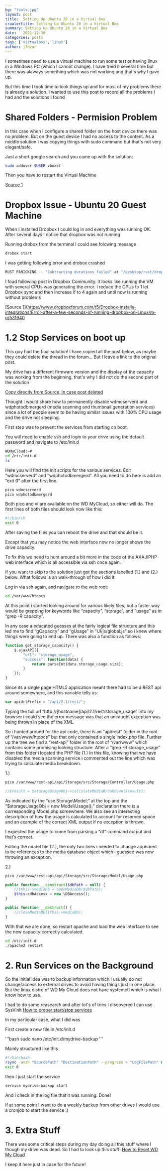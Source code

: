 ```yaml
---
bg: "tools.jpg"
layout: post
title:  Setting Up Ubuntu 20 in a Virtual Box
crawlertitle: Setting Up Ubuntu 20 in a Virtual Box
summary: Setting Up Ubuntu 20 in a Virtual Box
date:   2021-12-30
categories: posts
tags: ['virtualbox','linux']
author: jfdzar
---
```


I sometimes need to use a virtual machine to run some test or having linux in a Windows PC (which I cannot change). I have tried it several time but there was alaways something which was not working and that's why I gave up.

But this time I took time to look things up and for most of my problems there is already a solution. I wanted to use this post to record all the problems I had and the solutions I found

# Shared Folders - Permision Problem
In this case when I configure a shared folder on the host device there was no problem. But on the guest device I had no access to the content. 
As a middle solution I was copying things with sudo command but that's not very elegant/safe.

Just a short google search and you came up with the solution:

```bash
sudo adduser $USER vboxsf
```
Then you have to restart the Virtual Machine

[Source 1](https://stackoverflow.com/questions/26740113/virtualbox-shared-folder-permissions)

# Dropbox Issue - Ubuntu 20 Guest Machine
When I installed Dropbox I could log in and everything was running OK.
After several days I notice that dropbox was not running

Running drobox from the terminal I could see folowing message

```bash
drobox start
```
I was getting following error and drobox crashed

```bash
RUST PANICKING -- "Subtracting durations failed" at "/desktop/rust/dropbox/moving_average/src/ewma.rs":100
```

I foud following post in Dropbox Community. It looks like running the VM with several CPUs was generating the error.
I reduce the CPUs to 1 let Dropbox sync and then increase if to 4 again and until now is running without problems

[Source 1](https://www.dropboxforum.com/t5/Dropbox-installs-integrations/Error-after-a-few-seconds-of-running-dropbox-on-Linux/m-p/531940



# 1.2 Stop Services on boot up
This guy had the final solution!
I have copied all the post below, as maybe they could delete the thread in the forum... But I leave a link to the original post.

My drive has a different firmware version and the display of the capacity was working from the beginning, that's why I did not do the second part of the solution

[Copy directly from Source, in case post deleted](https://community.wd.com/t/how-to-permanently-disable-wdmcserverd-and-wdphotodbmergerd/135878)

Thought i would share how to permanently disable wdmcserverd and wdphotodbmergerd (media scanning and thumbnail generation services) since a lot of people seem to be having similar issues with 100% CPU usage and the drive not sleeping.

First step was to prevent the services from starting on boot.

You will need to enable ssh and login to your drive using the default password and navigate to /etc/init.d

```bash
WDMyCloud:~#
cd /etc/init.d
ls
```

Here you will find the init scripts for the various services. Edit “wdmcserverd” and “wdphotodbmergerd”. All you need to do here is add an “exit 0” after the first line.

```bash
pico wdmcserverd
pico wdphotodbmergerd
```

Both pico and vi are available on the WD MyCloud, so either will do. The first lines of both files should look now like this:

```bash
#!/bin/sh
exit 0
```

After saving the files you can reboot the drive and that should be it.

Except that you may notice the web interface now no longer shows the drive capacity.

To fix this we need to hunt around a bit more in the code of the AXAJ/PHP web interface which is all accessible via ssh once again.

If you want to skip to the solution just got the sections labelled (1.) and (2.) below. What follows is an walk-through of how i did it.

Log in via ssh again, and navigate to the web root:

```bash
cd /var/www/htdocs
```

At this point i started looking around for various likely files, but a faster way would be grepping for keywords like “capacity”, “storage”, and “usage” as in “grep -R capacity”.

In any case a educated guesses at the fairly logical file structure and this led me to find “gCapacity” and “gUsage” in “UI/js/global.js” so i knew where things were going to end up. There was also a function as follows:

```php
function get_storage_capacity() {
    $.ajaxAPI({
        "url": "storage_usage",
        "success": function(data) {
            return parseInt(data.storage_usage.size);
        }
    });
}
```

Since its a single page HTML5 application meant there had to be a REST api around somewhere, and this variable tells us:

```php
var apiUrlPrefix = "/api/2.1/rest/";
```

Typing the full url “http://[hostname]/api/2.1/rest/storage_usage” into my browser i could see the error message was that an uncaught exception was being thrown in place of the XML.

So i hunted around for the api code, there is an “api/rest” folder in the root of “/var/www/htdocs” but that only contained a single index.php file. Further up the tree we find a “rest-api” folder in the root of “/var/www” which contains some promising looking structure. After a “grep -R storage_usage” from this folder i located the PHP file (1.) In this file, knowing that we have disabled the media scanning service i commented out the line which was trying to calculate media breakdown.

1.)

```bash
pico /var/www/rest-api/api/Storage/src/Storage/Controller/Usage.php
```

```php
//$result = $storageUsageObj->calculateMediaBreakdown($result);
```

As indicated by the “use Storage\Model;” at the top and the “$storageUsageObj = new Model\Usage();” declaration there is a corresponding Model.php somewhere. We also see an interesting description of how the usage is calculated to account for reserved space and an example of the correct XML output if no exception is thrown.

I expected the usage to come from parsing a “df” command output and that’s correct.

Editing the model file (2.), the only two lines i needed to change appeared to be references to the media database object which i guessed was now throwing an exception.

2.)

```bash
pico /var/www/rest-api/api/Storage/src/Storage/Model/Usage.php
```

```php
public function __construct($dbPath = null) {
	//$this->mediaDb = openMediaDb($dbPath);
	$this->dbAccess = new \DBAccess();
}
```
```php
public function __destruct() {
	//closeMediaDb($this->mediaDb);
}
```

With that we are done, so restart apache and load the web interface to see the new capacity correctly calculated.

```bash
cd /etc/init.d
./apache2 restart
```

# 2. Run Services on the Background
So the initial idea was to backup information which I usually do not change/access to external drives to avoid having things just in one place. But the linux distro of WD My Cloud does not have systemctl which is what I know how to use.

I had to do some reasearch and after lot's of tries I discovered I can use SysVinit
[How to proper start/stop services](https://blog.frd.mn/how-to-set-up-proper-startstop-services-ubuntu-debian-mac-windows/)

In my particular case, what I did was

First create a new file in /etc/init.d

'''bash
sudo nano /etc/init.d/mydrive-backup
'''

Mainly structured like this

```bash
#!/bin/bash
rsync -avzh "SourcePath" "DestinationPath" --progress > "LogFilePath" &
exit 0
```

then I just start the service

```bash
service mydrive-backup start
```

And I check in the log file that it was running. Done!

If at some point I want to do a weekly backup from other drives I would use a cronjob to start the service :)

# 3. Extra Stuff
There was some critical steps during my day doing all this stuff where I though my drive was dead. So I had to look up this stuff:
[How to Reset WD My Cloud](https://support-en.wd.com/app/answers/detail/a_id/24022)

I keep it here just in case for the future!